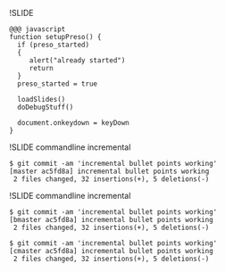 !SLIDE

	@@@ javascript
	function setupPreso() {
	  if (preso_started)
	  {
	     alert("already started")
	     return
	  }
	  preso_started = true

	  loadSlides()
	  doDebugStuff()

	  document.onkeydown = keyDown
	}

!SLIDE commandline incremental

	$ git commit -am 'incremental bullet points working'
	[master ac5fd8a] incremental bullet points working
	 2 files changed, 32 insertions(+), 5 deletions(-)

!SLIDE commandline incremental

	$ git commit -am 'incremental bullet points working'
	[bmaster ac5fd8a] incremental bullet points working
	 2 files changed, 32 insertions(+), 5 deletions(-)
	
	$ git commit -am 'incremental bullet points working'
	[cmaster ac5fd8a] incremental bullet points working
	 2 files changed, 32 insertions(+), 5 deletions(-)
